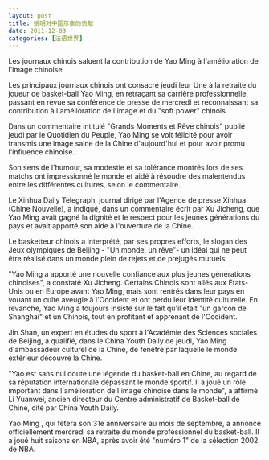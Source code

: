 ```yaml
---
layout: post
title: 姚明对中国形象的贡献
date: 2011-12-03
categories: [法语世界]  
---
```


Les journaux chinois saluent la contribution de Yao Ming à l'amélioration de l'image chinoise

Les principaux journaux chinois ont consacré jeudi leur Une à la retraite du joueur de basket-ball Yao Ming, en retraçant sa carrière professionnelle, passant en revue sa conférence de presse de mercredi et reconnaissant sa contribution à l'amélioration de l'image et du "soft power" chinois.

Dans un commentaire intitulé "Grands Moments et Rêve chinois" publié jeudi par le Quotidien du Peuple, Yao Ming se voit félicité pour avoir transmis une image saine de la Chine d'aujourd'hui et pour avoir promu l'influence chinoise.

Son sens de l'humour, sa modestie et sa tolérance montrés lors de ses matchs ont impressionné le monde et aidé à résoudre des malentendus entre les différentes cultures, selon le commentaire.

Le Xinhua Daily Telegraph, journal dirigé par l'Agence de presse Xinhua (Chine Nouvelle), a indiqué, dans un commentaire écrit par Xu Jicheng, que Yao Ming avait gagné la dignité et le respect pour les jeunes générations du pays et avait apporté son aide à l'ouverture de la Chine.

Le basketteur chinois a interprété, par ses propres efforts, le slogan des Jeux olympiques de Beijing - "Un monde, un rêve"- un idéal qui ne peut être réalisé dans un monde plein de rejets et de préjugés mutuels.

"Yao Ming a apporté une nouvelle confiance aux plus jeunes générations chinoises", a constaté Xu Jicheng. Certains Chinois sont allés aux Etats-Unis ou en Europe avant Yao Ming, mais sont rentrés dans leur pays en vouant un culte aveugle à l'Occident et ont perdu leur identité culturelle. En revanche, Yao Ming a toujours insisté sur le fait qu'il était "un garçon de Shanghai" et un Chinois, tout en profitant et apprenant de l'Occident.

Jin Shan, un expert en études du sport à l'Académie des Sciences sociales de Beijing, a qualifié, dans le China Youth Daily de jeudi, Yao Ming d'ambassadeur culturel de la Chine, de fenêtre par laquelle le monde extérieur découvre la Chine.

"Yao est sans nul doute une légende du basket-ball en Chine, au regard de sa réputation internationale dépassant le monde sportif. Il a joué un rôle important dans l'amélioration de l'image chinoise dans le monde", a affirmé Li Yuanwei, ancien directeur du Centre administratif de Basket-ball de Chine, cité par China Youth Daily.

Yao Ming , qui fêtera son 31e anniversaire au mois de septembre, a annoncé officiellement mercredi sa retraite du monde professionnel du basket-ball. Il a joué huit saisons en NBA, après avoir été "numéro 1" de la sélection 2002 de NBA.
